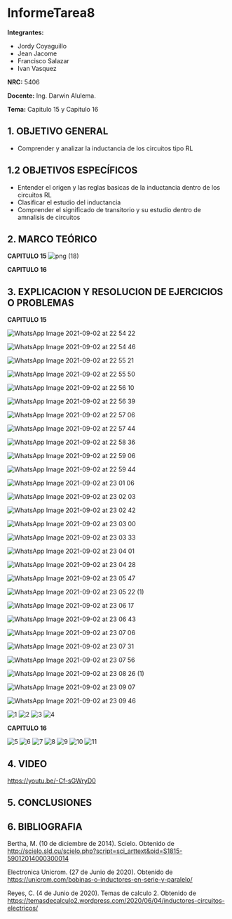 # InformeTarea8
**Integrantes:**
- Jordy Coyaguillo
- Jean Jacome
- Francisco Salazar
- Ivan Vasquez



 **NRC:** 5406
 
 **Docente:** Ing. Darwin Alulema.
 
 **Tema:** Capitulo 15 y Capitulo 16
 
 ## 1. OBJETIVO GENERAL
 - Comprender y analizar la inductancia de los circuitos tipo RL

 ## 1.2 OBJETIVOS ESPECÍFICOS
 - Entender el origen y las reglas basicas de la inductancia dentro de los circuitos RL
 - Clasificar el estudio del inductancia
 - Comprender el significado de transitorio y su estudio dentro de amnalisis de circuitos
 
 ## 2. MARCO TEÓRICO
 **CAPITULO 15**
![png (18)](https://user-images.githubusercontent.com/85137954/131953397-ba3ef789-4ddd-42cd-9a73-99b66c9265c3.png)
 
 **CAPITULO 16**
 
 ## 3. EXPLICACION Y RESOLUCION DE EJERCICIOS O PROBLEMAS 
 
 **CAPITULO 15**
 
![WhatsApp Image 2021-09-02 at 22 54 22](https://user-images.githubusercontent.com/85137954/131949457-c1de15f8-80e1-4f98-b37e-d53610a7d817.jpeg)

![WhatsApp Image 2021-09-02 at 22 54 46](https://user-images.githubusercontent.com/85137954/131949463-c6d6e372-ff97-4a0f-b446-147a0854c237.jpeg)

![WhatsApp Image 2021-09-02 at 22 55 21](https://user-images.githubusercontent.com/85137954/131949471-3dcaf772-3717-429e-affd-2a0ceed2e623.jpeg)

![WhatsApp Image 2021-09-02 at 22 55 50](https://user-images.githubusercontent.com/85137954/131949474-1b87d7be-4320-402c-b57a-531f66e0f8d3.jpeg)

![WhatsApp Image 2021-09-02 at 22 56 10](https://user-images.githubusercontent.com/85137954/131949477-e4d95736-5eab-4e77-b3ba-c3939f906703.jpeg)

![WhatsApp Image 2021-09-02 at 22 56 39](https://user-images.githubusercontent.com/85137954/131949509-8df40ad9-4a6a-4ee9-b1f4-3ee81ee5d2c6.jpeg)

![WhatsApp Image 2021-09-02 at 22 57 06](https://user-images.githubusercontent.com/85137954/131949511-4dd284ba-d059-4e96-a415-e18e4c9e732c.jpeg)

![WhatsApp Image 2021-09-02 at 22 57 44](https://user-images.githubusercontent.com/85137954/131949516-124e64ef-7c50-4fc4-836b-55da622ce83d.jpeg)

![WhatsApp Image 2021-09-02 at 22 58 36](https://user-images.githubusercontent.com/85137954/131949521-4be33150-352c-45c4-a4fa-55362c14c02d.jpeg)

![WhatsApp Image 2021-09-02 at 22 59 06](https://user-images.githubusercontent.com/85137954/131949525-5dcd840e-c7ad-4fc9-acaa-f74f08d25703.jpeg)

![WhatsApp Image 2021-09-02 at 22 59 44](https://user-images.githubusercontent.com/85137954/131949548-e417454f-3057-4201-ab94-17673df9b96a.jpeg)

![WhatsApp Image 2021-09-02 at 23 01 06](https://user-images.githubusercontent.com/85137954/131949550-3fbbd213-6c86-4fdd-885c-e99dc237c474.jpeg)

![WhatsApp Image 2021-09-02 at 23 02 03](https://user-images.githubusercontent.com/85137954/131949553-3cc49a88-e19c-4420-8d4b-4877f67851d1.jpeg)

![WhatsApp Image 2021-09-02 at 23 02 42](https://user-images.githubusercontent.com/85137954/131949563-d0d95d59-3a05-4c8e-a8aa-c4991ae8a0d1.jpeg)

![WhatsApp Image 2021-09-02 at 23 03 00](https://user-images.githubusercontent.com/85137954/131949566-58dc7649-884d-4740-9664-08010134655f.jpeg)

![WhatsApp Image 2021-09-02 at 23 03 33](https://user-images.githubusercontent.com/85137954/131949620-e0988fe8-de7e-44c7-9ae2-45ad61112df1.jpeg)

![WhatsApp Image 2021-09-02 at 23 04 01](https://user-images.githubusercontent.com/85137954/131949627-ffeb2123-9138-4ff3-9231-11b40bd567b3.jpeg)

![WhatsApp Image 2021-09-02 at 23 04 28](https://user-images.githubusercontent.com/85137954/131949633-28aba2cf-a432-4ffb-9246-4b843b9d7158.jpeg)

![WhatsApp Image 2021-09-02 at 23 05 47](https://user-images.githubusercontent.com/85137954/131949638-7ba7b983-47e7-4d36-9f35-5ec81b92e373.jpeg)

![WhatsApp Image 2021-09-02 at 23 05 22 (1)](https://user-images.githubusercontent.com/85137954/131950003-c0bb9415-ed7f-4ba0-9a24-2d4dbfd32939.jpeg)

![WhatsApp Image 2021-09-02 at 23 06 17](https://user-images.githubusercontent.com/85137954/131949703-1798a994-a0ed-444f-b528-69630ae96db6.jpeg)

![WhatsApp Image 2021-09-02 at 23 06 43](https://user-images.githubusercontent.com/85137954/131949708-9283a132-799e-4947-8644-8b86294f467e.jpeg)

![WhatsApp Image 2021-09-02 at 23 07 06](https://user-images.githubusercontent.com/85137954/131949710-734db517-b245-4d0e-aa33-c986b46b179e.jpeg)

![WhatsApp Image 2021-09-02 at 23 07 31](https://user-images.githubusercontent.com/85137954/131949712-edd762b1-f681-463f-a963-da3be722b603.jpeg)

![WhatsApp Image 2021-09-02 at 23 07 56](https://user-images.githubusercontent.com/85137954/131949713-0be06aab-3455-45fc-8a80-cb22092d6a7e.jpeg)

![WhatsApp Image 2021-09-02 at 23 08 26 (1)](https://user-images.githubusercontent.com/85137954/131949734-173de271-b5ef-444c-927f-c6edf323018e.jpeg)

![WhatsApp Image 2021-09-02 at 23 09 07](https://user-images.githubusercontent.com/85137954/131949736-7dd96e45-8c29-4e58-8775-f9a02187f20a.jpeg)

![WhatsApp Image 2021-09-02 at 23 09 46](https://user-images.githubusercontent.com/85137954/131949739-fc62aa51-5f80-45a0-90c0-b5759df4749a.jpeg)

![1](https://user-images.githubusercontent.com/84586968/131953502-c5e2e4dc-3958-4a94-9a1e-a5b65eab1281.PNG)
![2](https://user-images.githubusercontent.com/84586968/131953503-57209b86-592d-4e6f-a8c8-17378db26d27.PNG)
![3](https://user-images.githubusercontent.com/84586968/131953504-af8befef-490b-4136-9a4a-bceb280e5690.PNG)
![4](https://user-images.githubusercontent.com/84586968/131953505-eaee0ac3-3616-4cc2-8b60-f71014c2fb83.PNG)

 **CAPITULO 16**
 
![5](https://user-images.githubusercontent.com/84586968/131953509-2e36de35-89c7-48be-974f-9d3dc7e97a46.PNG)
![6](https://user-images.githubusercontent.com/84586968/131953510-30c91944-809b-4c37-9965-9f536aac5ca0.PNG)
![7](https://user-images.githubusercontent.com/84586968/131953513-344b65e4-15b9-4c58-986d-7593592b35b8.PNG)
![8](https://user-images.githubusercontent.com/84586968/131953515-cd5d576b-d559-4448-937a-e6950d0350a2.PNG)
![9](https://user-images.githubusercontent.com/84586968/131953516-53660d03-317d-4b33-b016-cd4f934b936b.PNG)
![10](https://user-images.githubusercontent.com/84586968/131953517-148385c0-46c0-4e77-a3e9-0e79d2560982.PNG)
![11](https://user-images.githubusercontent.com/84586968/131953519-71a36094-cfa5-46d9-a939-80a6e0db48e2.PNG)



 ## 4. VIDEO
 https://youtu.be/-Cf-sGWryD0

 ## 5. CONCLUSIONES


 ## 6. BIBLIOGRAFIA

Bertha, M. (10 de diciembre de 2014). Scielo. Obtenido de http://scielo.sld.cu/scielo.php?script=sci_arttext&pid=S1815-59012014000300014

Electronica Unicrom. (27 de Junio de 2020). Obtenido de https://unicrom.com/bobinas-o-inductores-en-serie-y-paralelo/

Reyes, C. (4 de Junio de 2020). Temas de calculo 2. Obtenido de https://temasdecalculo2.wordpress.com/2020/06/04/inductores-circuitos-electricos/
















